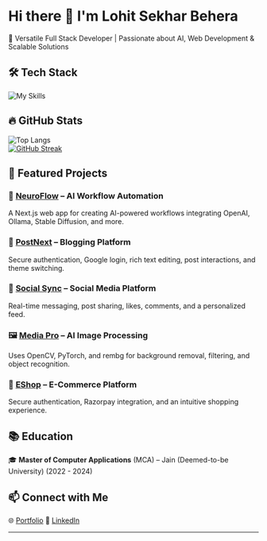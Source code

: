 # Hi there 👋 I'm Lohit Sekhar Behera  

🚀 Versatile Full Stack Developer | Passionate about AI, Web Development & Scalable Solutions  

## 🛠 Tech Stack  
![My Skills](https://skillicons.dev/icons?i=ts,js,html,css,nodejs,express,mongodb,nextjs,react,redux,tailwind,py,django,postgres,git,github,postman,docker&perline=6)

## 🔥 GitHub Stats  
![Top Langs](https://github-readme-stats.vercel.app/api/top-langs/?username=Lohit-Behera&layout=compact&theme=dark&hide_border=true&card_width=496)  
[![GitHub Streak](https://github-readme-streak-stats.herokuapp.com?user=Lohit-Behera&theme=dark&hide_border=true&card_width=496)](https://git.io/streak-stats)  

## 📌 Featured Projects  
### 🚀 [NeuroFlow](https://github.com/Lohit-Behera/neuroflow) – AI Workflow Automation  
A Next.js web app for creating AI-powered workflows integrating OpenAI, Ollama, Stable Diffusion, and more.  

### 📝 [PostNext](https://github.com/Lohit-Behera/Post-Nest) – Blogging Platform  
Secure authentication, Google login, rich text editing, post interactions, and theme switching.  

### 📲 [Social Sync](https://github.com/Lohit-Behera/SocialSync) – Social Media Platform  
Real-time messaging, post sharing, likes, comments, and a personalized feed.  

### 🖼 [Media Pro](https://github.com/Lohit-Behera/django-react-media-pro) – AI Image Processing  
Uses OpenCV, PyTorch, and rembg for background removal, filtering, and object recognition.  

### 🛒 [EShop](https://github.com/Lohit-Behera/eshop) – E-Commerce Platform  
Secure authentication, Razorpay integration, and an intuitive shopping experience.  

## 📚 Education  
🎓 **Master of Computer Applications** (MCA) – Jain (Deemed-to-be University) (2022 - 2024)  

## 📫 Connect with Me  
🌐 [Portfolio](https://lohit-sekhar-behera.vercel.app)
🔗 [LinkedIn](https://www.linkedin.com/in/lohit-sekhar-behera/)  

---
